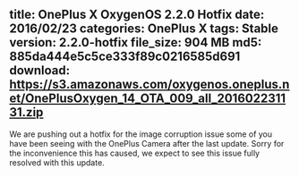 title: OnePlus X OxygenOS 2.2.0 Hotfix
date: 2016/02/23
categories: OnePlus X
tags: Stable
version: 2.2.0-hotfix
file_size: 904 MB
md5: 885da444e5c5ce333f89c0216585d691
download: https://s3.amazonaws.com/oxygenos.oneplus.net/OnePlusOxygen_14_OTA_009_all_201602231131.zip
---
We are pushing out a hotfix for the image corruption issue some of you have been seeing with the OnePlus Camera after the last update. Sorry for the inconvenience this has caused, we expect to see this issue fully resolved with this update.
